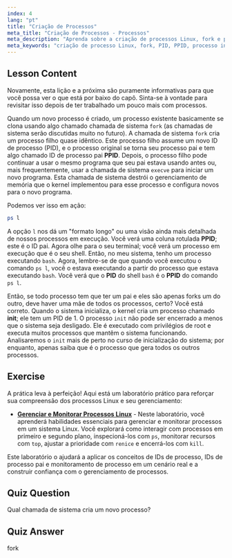 ```yaml
---
index: 4
lang: "pt"
title: "Criação de Processos"
meta_title: "Criação de Processos - Processos"
meta_description: "Aprenda sobre a criação de processos Linux, fork e processos pai/filho. Entenda PID, PPID e o processo init. Obtenha um guia para iniciantes em gerenciamento de processos Linux."
meta_keywords: "criação de processo Linux, fork, PID, PPID, processo init, processos Linux, iniciante, tutorial, guia"
---
```


## Lesson Content

Novamente, esta lição e a próxima são puramente informativas para que você possa ver o que está por baixo do capô. Sinta-se à vontade para revisitar isso depois de ter trabalhado um pouco mais com processos.

Quando um novo processo é criado, um processo existente basicamente se clona usando algo chamado chamada de sistema `fork` (as chamadas de sistema serão discutidas muito no futuro). A chamada de sistema `fork` cria um processo filho quase idêntico. Este processo filho assume um novo ID de processo (PID), e o processo original se torna seu processo pai e tem algo chamado ID de processo pai **PPID**. Depois, o processo filho pode continuar a usar o mesmo programa que seu pai estava usando antes ou, mais frequentemente, usar a chamada de sistema `execve` para iniciar um novo programa. Esta chamada de sistema destrói o gerenciamento de memória que o kernel implementou para esse processo e configura novos para o novo programa.

Podemos ver isso em ação:

```bash
ps l
```

A opção `l` nos dá um "formato longo" ou uma visão ainda mais detalhada de nossos processos em execução. Você verá uma coluna rotulada **PPID**; este é o ID pai. Agora olhe para o seu terminal; você verá um processo em execução que é o seu shell. Então, no meu sistema, tenho um processo executando `bash`. Agora, lembre-se de que quando você executou o comando `ps l`, você o estava executando a partir do processo que estava executando `bash`. Você verá que o **PID** do shell `bash` é o **PPID** do comando `ps l`.

Então, se todo processo tem que ter um pai e eles são apenas forks um do outro, deve haver uma mãe de todos os processos, certo? Você está correto. Quando o sistema inicializa, o kernel cria um processo chamado **init**; ele tem um PID de 1. O processo `init` não pode ser encerrado a menos que o sistema seja desligado. Ele é executado com privilégios de root e executa muitos processos que mantêm o sistema funcionando. Analisaremos o `init` mais de perto no curso de inicialização do sistema; por enquanto, apenas saiba que é o processo que gera todos os outros processos.

## Exercise

A prática leva à perfeição! Aqui está um laboratório prático para reforçar sua compreensão dos processos Linux e seu gerenciamento:

- **[Gerenciar e Monitorar Processos Linux](https://labex.io/pt/labs/comptia-manage-and-monitor-linux-processes-590864)** - Neste laboratório, você aprenderá habilidades essenciais para gerenciar e monitorar processos em um sistema Linux. Você explorará como interagir com processos em primeiro e segundo plano, inspecioná-los com `ps`, monitorar recursos com `top`, ajustar a prioridade com `renice` e encerrá-los com `kill`.

Este laboratório o ajudará a aplicar os conceitos de IDs de processo, IDs de processo pai e monitoramento de processo em um cenário real e a construir confiança com o gerenciamento de processos.

## Quiz Question

Qual chamada de sistema cria um novo processo?

## Quiz Answer

fork
